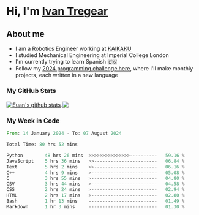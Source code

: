 # Hi, I'm [Ivan Tregear](https://www.linkedin.com/in/ivantregear/)

## About me

* I am a Robotics Engineer working at [KAIKAKU](https://github.com/KAIKAKU-AI)
* I studied Mechanical Engineering at Imperial College London
* I'm currently trying to learn Spanish :es:
* Follow my [2024 programming challenge here](https://github.com/ITregear?tab=repositories), where I'll make monthly projects, each written in a new language


### My GitHub Stats

<a href="#my-github-stats">
  <img align="center" src="https://github-readme-stats.vercel.app/api?username=itregear&count_private=true&show_icons=true&include_all_commits=true&theme=material-palenight" alt="Euan's github stats" />
</a>

<a href="#my-github-stats">
  <img align="center" src="https://github-readme-stats.vercel.app/api/top-langs/?username=itregear&layout=compact&theme=material-palenight" />
</a>

### My Week in Code
<!--START_SECTION:waka-->

```rust
From: 14 January 2024 - To: 07 August 2024

Total Time: 80 hrs 52 mins

Python        48 hrs 26 mins  >>>>>>>>>>>>>>>----------   59.16 %
JavaScript    5 hrs 36 mins   >>-----------------------   06.84 %
Text          5 hrs 2 mins    >>-----------------------   06.16 %
C++           4 hrs 9 mins    >------------------------   05.08 %
C             3 hrs 55 mins   >------------------------   04.80 %
CSV           3 hrs 44 mins   >------------------------   04.58 %
CSS           2 hrs 24 mins   >------------------------   02.94 %
HTML          2 hrs 17 mins   >------------------------   02.80 %
Bash          1 hr 13 mins    -------------------------   01.49 %
Markdown      1 hr 3 mins     -------------------------   01.30 %
```

<!--END_SECTION:waka-->

